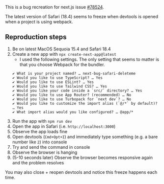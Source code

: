 This is a bug recreation for next.js issue [#78524](https://github.com/vercel/next.js/issues/78524).

The latest version of Safari (18.4) seems to freeze when devtools is opened when a project is using webpack.

## Reproduction steps

1. Be on latest MacOS Sequoia 15.4 and Safari 18.4
1. Create a new app with `npx create-next-app@latest`
    - I used the following settings. The only setting that seems to matter is that you choose Webpack for the bundler.
    ```
    ✔ What is your project named? … next-bug-safari-deleteme
    ✔ Would you like to use TypeScript? … Yes
    ✔ Would you like to use ESLint? … Yes
    ✔ Would you like to use Tailwind CSS? … Yes
    ✔ Would you like your code inside a `src/` directory? … Yes
    ✔ Would you like to use App Router? (recommended) … No
    ✔ Would you like to use Turbopack for `next dev`? … No
    ✔ Would you like to customize the import alias (`@/*` by default)? … Yes
    ✔ What import alias would you like configured? … @app/*
    ```
1. Run the app with `npm run dev`
1. Open the app in Safari (i.e. `http://localhost:3000`)
1. Observe the app loads fine
1. Open devtools (`Cmd+Opt+I`) and immediately type something (e.g. a bare number like `2`) into console
1. Try and send the command in console
1. Observe the browser is hanging
1. (5-10 seconds later) Observe the browser becomes responsive again and the problem resolves

You may also close + reopen devtools and notice this freeze happens each time.
